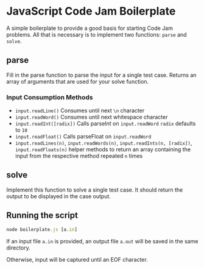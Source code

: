 # JavaScript Code Jam Boilerplate
A simple boilerplate to provide a good basis for starting Code Jam problems.
All that is necessary is to implement two functions: ```parse``` and ```solve```.

## parse
Fill in the parse function to parse the input for a single test case.
Returns an array of arguments that are used for your solve function.

### Input Consumption Methods
- ```input.readLine()``` Consumes until next ```\n``` character
- ```input.readWord()``` Consumes until next whitespace character
- ```input.readInt([radix])``` Calls parseInt on ```input.readWord``` ```radix``` defaults to ```10```
- ```input.readFloat()``` Calls parseFloat on ```input.readWord```
- ```input.readLines(n)```, ```input.readWords(n)```, ```input.readInts(n, [radix])```, ```input.readFloats(n)``` helper methods to return an array containing the input from the respective method repeated ```n``` times

## solve
Implement this function to solve a single test case.
It should return the output to be displayed in the case output.

## Running the script
```javascript
node boilerplate.js [a.in]
```
If an input file ```a.in``` is provided, an output file ```a.out``` will be saved in the same directory.

Otherwise, input will be captured until an EOF character.

